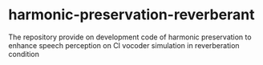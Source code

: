 # harmonic-preservation-reverberant
The repository provide on development code of harmonic preservation to enhance speech perception on CI vocoder simulation in reverberation condition

